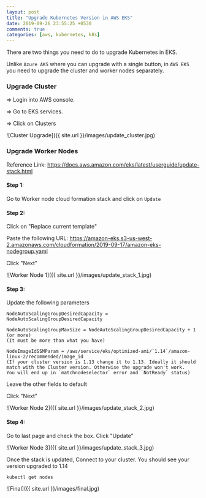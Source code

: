 ```yaml
---
layout: post
title: "Upgrade Kubernetes Version in AWS EKS"
date: 2019-09-26 23:55:25 +0530
comments: true
categories: [aws, kubernetes, k8s]
---
```


There are two things you need to do to upgrade Kubernetes in EKS.

Unlike `Azure AKS` where you can upgrade with a single button, in `AWS EKS` you need
to upgrade the cluster and worker nodes separately.


### Upgrade Cluster ###

=> Login into AWS console.

=> Go to EKS services.

=> Click on Clusters

![Cluster Upgrade]({{ site.url }}/images/update_cluster.jpg)


### Upgrade Worker Nodes ###

Reference Link: https://docs.aws.amazon.com/eks/latest/userguide/update-stack.html


#### Step 1: ####

Go to Worker node cloud formation stack and click on `Update`

####  Step 2: ####

Click on "Replace current template"

Paste the following URL: https://amazon-eks.s3-us-west-2.amazonaws.com/cloudformation/2019-09-17/amazon-eks-nodegroup.yaml

Click "Next"

![Worker Node 1]({{ site.url }}/images/update_stack_1.jpg)

#### Step 3: ####

Update the following parameters
```
NodeAutoScalingGroupDesiredCapacity = NodeAutoScalingGroupDesiredCapacity
```

```
NodeAutoScalingGroupMaxSize = NodeAutoScalingGroupDesiredCapacity + 1 (or more)
(It must be more than what you have)
```


```
NodeImageIdSSMParam = /aws/service/eks/optimized-ami/`1.14`/amazon-linux-2/recommended/image_id
(If your cluster version is 1.13 change it to 1.13. Ideally it should match with the Cluster version. Otherwise the upgrade won't work.
You will end up in `matchnodeselector` error and `NotReady` status)

```

Leave the other fields to default

Click "Next"

![Worker Node 2]({{ site.url }}/images/update_stack_2.jpg)

#### Step 4: ####

Go to last page and check the box. Click "Update"

![Worker Node 3]({{ site.url }}/images/update_stack_3.jpg)


Once the stack is updated, Connect to your cluster. You should see your version upgraded to 1.14

`kubectl get nodes`

![Final]({{ site.url }}/images/final.jpg)
